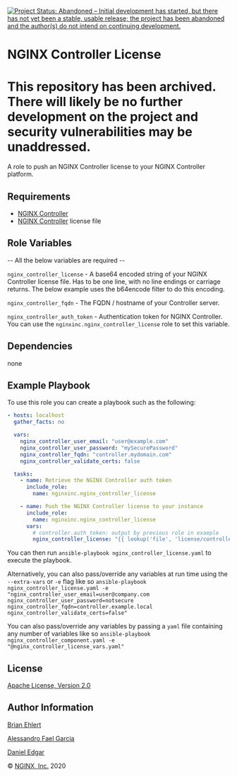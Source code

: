 [![Project Status: Abandoned – Initial development has started, but there has not yet been a stable, usable release; the project has been abandoned and the author(s) do not intend on continuing development.](https://www.repostatus.org/badges/latest/abandoned.svg)](https://www.repostatus.org/#abandoned)

NGINX Controller License
========================

# This repository has been archived. There will likely be no further development on the project and security vulnerabilities may be unaddressed.

A role to push an NGINX Controller license to your NGINX Controller platform.

Requirements
------------

*   [NGINX Controller](https://www.nginx.com/products/nginx-controller/)
*   [NGINX Controller](https://www.nginx.com/products/nginx-controller/) license file

Role Variables
--------------

-- All the below variables are required --

`nginx_controller_license` - A base64 encoded string of your NGINX Controller license file. Has to be one line, with no line endings or carriage returns. The below example uses the b64encode filter to do this encoding. 

`nginx_controller_fqdn` - The FQDN / hostname of your Controller server.

`nginx_controller_auth_token` - Authentication token for NGINX Controller. You can use the `nginxinc.nginx_controller_license` role to set this variable.

Dependencies
------------

none

Example Playbook
----------------

To use this role you can create a playbook such as the following:

```yaml
- hosts: localhost
  gather_facts: no

  vars:
    nginx_controller_user_email: "user@example.com"
    nginx_controller_user_password: "mySecurePassword"
    nginx_controller_fqdn: "controller.mydomain.com"
    nginx_controller_validate_certs: false

  tasks:
    - name: Retrieve the NGINX Controller auth token
      include_role:
        name: nginxinc.nginx_controller_license

    - name: Push the NGINX Controller license to your instance
      include_role:
        name: nginxinc.nginx_controller_license
      vars:
        # controller.auth_token: output by previous role in example
        nginx_controller_license: "{{ lookup('file', 'license/controller_license.txt') | b64encode }}"
```

You can then run `ansible-playbook nginx_controller_license.yaml` to execute the playbook.

Alternatively, you can also pass/override any variables at run time using the `--extra-vars` or `-e` flag like so `ansible-playbook nginx_controller_license.yaml -e "nginx_controller_user_email=user@company.com nginx_controller_user_password=notsecure nginx_controller_fqdn=controller.example.local nginx_controller_validate_certs=false"`

You can also pass/override any variables by passing a `yaml` file containing any number of variables like so `ansible-playbook nginx_controller_component.yaml -e "@nginx_controller_license_vars.yaml"`


License
-------

[Apache License, Version 2.0](./LICENSE)

Author Information
------------------

[Brian Ehlert](https://github.com/brianehlert)

[Alessandro Fael Garcia](https://github.com/alessfg)

[Daniel Edgar](https://github.com/aknot242)

&copy; [NGINX, Inc.](https://www.nginx.com/) 2020
